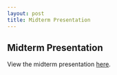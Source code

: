 ```yaml
---
layout: post
title: Midterm Presentation
---
```




## Midterm Presentation

View the midterm presentation [here](https://github.com/burnedsap/ms2/).


